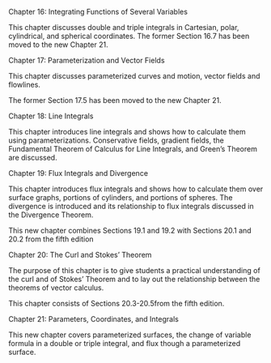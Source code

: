 Chapter 16: Integrating Functions of Several Variables 

This chapter discusses double and triple integrals in Cartesian, polar, cylindrical, and spherical coordinates. 
The former Section 16.7 has been moved to the new Chapter 21. 

Chapter 17: Parameterization and Vector Fields 

This chapter discusses parameterized curves and motion, vector fields and flowlines. 

The former Section 17.5 has been moved to the new Chapter 21. 

Chapter 18: Line Integrals 

This chapter introduces line integrals and shows how to calculate them using parameterizations. Conservative 
fields, gradient fields, the Fundamental Theorem of Calculus for Line Integrals, and Green’s Theorem are 
discussed. 

Chapter 19: Flux Integrals and Divergence 

This chapter introduces flux integrals and shows how to calculate them over surface graphs, portions of 
cylinders, and portions of spheres. The divergence is introduced and its relationship to flux integrals discussed 
in the Divergence Theorem. 

This new chapter combines Sections 19.1 and 19.2 with Sections 20.1 and 20.2 from the fifth edition 

Chapter 20: The Curl and Stokes’ Theorem 

The purpose of this chapter is to give students a practical understanding of the curl and of Stokes’ Theorem 
and to lay out the relationship between the theorems of vector calculus. 

This chapter consists of Sections 20.3-20.5from the fifth edition. 

Chapter 21: Parameters, Coordinates, and Integrals 

This new chapter covers parameterized surfaces, the change of variable formula in a double or triple integral, 
and flux though a parameterized surface. 
